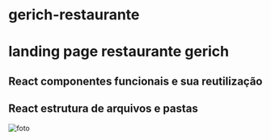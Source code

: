 # gerich-restaurante
<h1>landing page restaurante gerich</h1>
<h2>React componentes funcionais e sua reutilização</h2>
<h2>React estrutura de arquivos e pastas</h2>
<img src="https://user-images.githubusercontent.com/86000197/154872339-ef1d472e-6c14-429a-8a7c-665855a57bd7.png" alt="foto">

